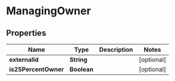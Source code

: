 

# ManagingOwner


## Properties

| Name | Type | Description | Notes |
|------------ | ------------- | ------------- | -------------|
|**externalId** | **String** |  |  [optional] |
|**is25PercentOwner** | **Boolean** |  |  [optional] |



